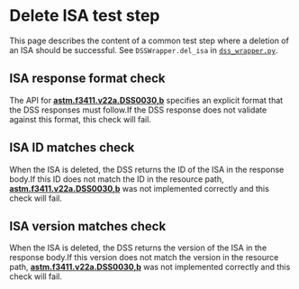 # Delete ISA test step

This page describes the content of a common test step where a deletion of an ISA should be successful.
See `DSSWrapper.del_isa` in [`dss_wrapper.py`](../../../dss_wrapper.py).

## ISA response format check

The API for **[astm.f3411.v22a.DSS0030,b](../../../../../../requirements/astm/f3411/v22a.md)** specifies an explicit format that the DSS responses must follow.If the DSS response does not validate against this format, this check will fail.

## ISA ID matches check

When the ISA is deleted, the DSS returns the ID of the ISA in the response body.If this ID does not match the ID in the resource path, **[astm.f3411.v22a.DSS0030,b](../../../../../../requirements/astm/f3411/v22a.md)** was not implemented correctly and this check will fail.

## ISA version matches check

When the ISA is deleted, the DSS returns the version of the ISA in the response body.If this version does not match the version in the resource path, **[astm.f3411.v22a.DSS0030,b](../../../../../../requirements/astm/f3411/v22a.md)** was not implemented correctly and this check will fail.
